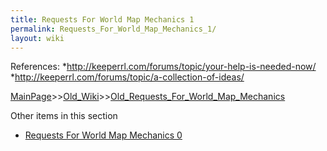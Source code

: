 ```yaml
---
title: Requests For World Map Mechanics 1
permalink: Requests_For_World_Map_Mechanics_1/
layout: wiki
---
```

References:
*http://keeperrl.com/forums/topic/your-help-is-needed-now/
*http://keeperrl.com/forums/topic/a-collection-of-ideas/

[MainPage](/keeperrl_wiki/ "wikilink")>>[Old_Wiki](/keeperrl_wiki/Old_Wiki "wikilink")>>[Old_Requests_For_World_Map_Mechanics](/keeperrl_wiki/Old_Requests_For_World_Map_Mechanics "wikilink")

Other items in this section
-    [Requests For World Map Mechanics 0](/keeperrl_wiki/Requests_For_World_Map_Mechanics_0 "wikilink")
